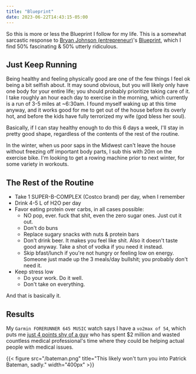 ```yaml
---
title: "Blueprint"
date: 2023-06-22T14:43:15-05:00
---
```


So this is more or less the Blueprint I follow for my life.  This is a somewhat sarcastic response to [Bryan Johnson (entrepreneur)](https://en.wikipedia.org/wiki/Bryan_Johnson_(entrepreneur))'s [Blueprint](https://blueprint.bryanjohnson.co/), which I find 50% fascinating & 50% utterly ridiculous.


## Just Keep Running

Being healthy and feeling physically good are one of the few things I feel ok being a bit selfish about.  It may sound obvious, but you will likely only have one body for your entire life; you should probably prioritize taking care of it.  I take roughly an hour each day to exercise in the morning, which currently is a run of 3-5 miles at ~6:30am.  I found myself waking up at this time anyway, and it works good for me to get out of the house before its overly hot, and before the kids have fully terrorized my wife (god bless her soul).

Basically, if I can stay healthy enough to do this 6 days a week, I'll stay in pretty good shape, regardless of the contents of the rest of the routine.

In the winter, when us poor saps in the Midwest can't leave the house without freezing off important body parts, I sub this with 20m on the exercise bike.  I'm looking to get a rowing machine prior to next winter, for some variety in workouts.

## The Rest of the Routine

* Take 1 SUPER-B-COMPLEX (Costco brand) per day, when I remember
* Drink 4-5 L of H2O per day
* Favor eating protein over carbs, in all cases possible:
  - NO pop, ever.  fuck that shit, even the zero sugar ones.  Just cut it out.
  - Don't do buns
  - Replace sugary snacks with nuts & protein bars
  - Don't drink beer.  It makes you feel like shit.  Also it doesn't taste good anyway.  Take a shot of vodka if you need it instead.
  - Skip bfast/lunch if you're not hungry or feeling low on energy.  Someone just made up the 3 meals/day bullshit; you probably don't need it.
* Keep stress low
  - Do your work.  Do it well.
  - Don't take on everything.

And that is basically it.

## Results

My `Garmin FORERUNNER 645 MUSIC` watch says I have a `vo2max of 54`, which puts me [just 4 points shy of a guy](https://twitter.com/bryan_johnson/status/1658835274330144775?lang=en) who has spent $2 million and wasted countless medical professional's time where they could be helping actual people with medical issues.

{{< figure src="/bateman.png" title="This likely won't turn you into Patrick Bateman, sadly." width="400px" >}}
